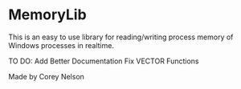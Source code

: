 # MemoryLib

This is an easy to use library for reading/writing process memory of Windows processes in realtime. 

TO DO:
Add Better Documentation
Fix VECTOR Functions

Made by Corey Nelson